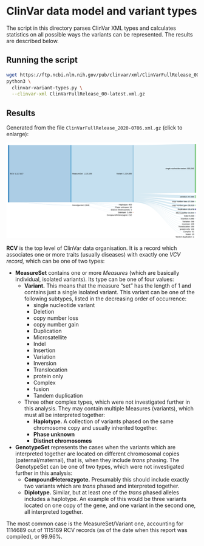 # ClinVar data model and variant types

The script in this directory parses ClinVar XML types and calculates statistics on all possible ways the variants can be represented. The results are described below.

## Running the script

```bash
wget https://ftp.ncbi.nlm.nih.gov/pub/clinvar/xml/ClinVarFullRelease_00-latest.xml.gz
python3 \
  clinvar-variant-types.py \
  --clinvar-xml ClinVarFullRelease_00-latest.xml.gz
```

## Results

Generated from the file `ClinVarFullRelease_2020-0706.xml.gz` (click to enlarge):

![](variant-types.png)

**RCV** is the top level of ClinVar data organisation. It is a record which associates one or more traits (usually diseases) with exactly one _VCV record,_ which can be one of two types:
* **MeasureSet** contains one or more _Measures_ (which are basically individual, isolated variants). Its type can be one of four values:
  - **Variant.** This means that the measure “set” has the length of 1 and contains just a single isolated variant. This variant can be one of the following subtypes, listed in the decreasing order of occurrence:
    + single nucleotide variant
    + Deletion
    + copy number loss
    + copy number gain
    + Duplication
    + Microsatellite
    + Indel
    + Insertion
    + Variation
    + Inversion
    + Translocation
    + protein only
    + Complex
    + fusion
    + Tandem duplication
  - Three other complex types, which were not investigated further in this analysis. They may contain multiple Measures (variants), which must all be interpreted together:
    + **Haplotype.** A collection of variants phased on the same chromosome copy and usually inherited together.
    + **Phase unknown**
    + **Distinct chromosomes**
* **GenotypeSet** represents the cases when the variants which are interpreted together are located on different chromosomal copies (paternal/maternal), that is, when they include _trans_ phasing. The GenotypeSet can be one of two types, which were not investigated further in this analysis:
  - **CompoundHeterozygote.** Presumably this should include exactly two variants which are _trans_ phased and interpreted together.
  - **Diplotype.** Similar, but at least one of the _trans_ phased alleles includes a haplotype. An example of this would be three variants located on one copy of the gene, and one variant in the second one, all interpreted together.

The most common case is the MeasureSet/Variant one, accounting for 1114689 out of 1115169 RCV records (as of the date when this report was compiled), or 99.96%.
